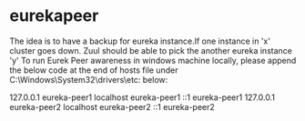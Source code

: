 # eurekapeer
The idea is to have a backup for eureka instance.If one instance in 'x' cluster goes down. Zuul should be able to pick the another eureka instance 'y' 
To run Eurek Peer awareness in windows machine locally, please append the below code at the end of hosts file under C:\Windows\System32\drivers\etc:
below:

127.0.0.1       eureka-peer1
localhost       eureka-peer1
::1             eureka-peer1
127.0.0.1       eureka-peer2
localhost       eureka-peer2
::1             eureka-peer2

